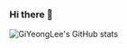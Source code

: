 ### Hi there 👋

![GiYeongLee's GitHub stats](https://github-readme-stats.vercel.app/api?username=GiYeongLee&show_icons=true&theme=radical)
